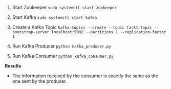 1. Start Zookeeper
`sudo systemctl start zookeeper`

2. Start Kafka
`sudo systemctl start kafka`

3. Create a Kafka Topic
`kafka-topics --create --topic task1-topic --bootstrap-server localhost:9092 --partitions 1 --replication-factor 1`

4. Run Kafka Producer
`python kafka_producer.py`

5. Run Kafka Consumer
`python kafka_consumer.py`

**Results**

* The information received by the consumer is exactly the same as the one sent by the producer.